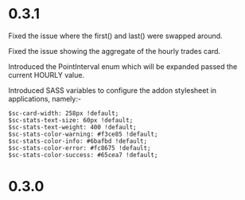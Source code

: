 
0.3.1
=====

Fixed the issue where the first() and last() were swapped around.

Fixed the issue showing the aggregate of the hourly trades card.

Introduced the PointInterval enum which will be expanded passed the current HOURLY value.

Introduced SASS variables to configure the addon stylesheet in applications, namely:-

```
$sc-card-width: 258px !default;
$sc-stats-text-size: 60px !default;
$sc-stats-text-weight: 400 !default;
$sc-stats-color-warning: #f3ce85 !default;
$sc-stats-color-info: #6bafbd !default;
$sc-stats-color-error: #fc8675 !default;
$sc-stats-color-success: #65cea7 !default;
```

0.3.0
=====
